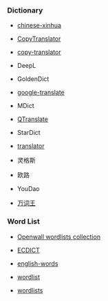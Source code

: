 ### Dictionary

- [chinese-xinhua](https://github.com/pwxcoo/chinese-xinhua)

- [CopyTranslator](https://github.com/CopyTranslator/CopyTranslator)

- [copy-translator](https://github.com/zu1k/copy-translator)

- DeepL

- GoldenDict

- [google-translate](https://github.com/MrS0m30n3/google-translate)

- MDict

- [QTranslate](https://quest-app.appspot.com/)

- StarDict

- [translator](https://github.com/skywind3000/translator)

- 灵格斯

- 欧路

- YouDao

- [万词王](https://github.com/thunlp/WantWords)

### Word List

- [Openwall wordlists collection](https://www.openwall.com/wordlists/)

- [ECDICT](https://github.com/skywind3000/ECDICT)

- [english-words](https://github.com/dwyl/english-words)

- [wordlist](http://www-personal.umich.edu/~jlawler/wordlist)

- [wordlists](https://github.com/xajkep/wordlists)
